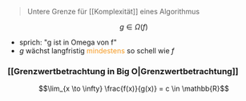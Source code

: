 > Untere Grenze für [[Komplexität]] eines Algorithmus


$$g \in \Omega(f)$$ 
- sprich: "g ist in Omega von f"
- $g$ wächst langfristig <span style="color:rgb(245, 154, 35)">mindestens</span> so schell wie $f$

### [[Grenzwertbetrachtung in Big O|Grenzwertbetrachtung]]
$$\lim_{x \to \infty} \frac{f(x)}{g(x)} = c \in \mathbb{R}$$
